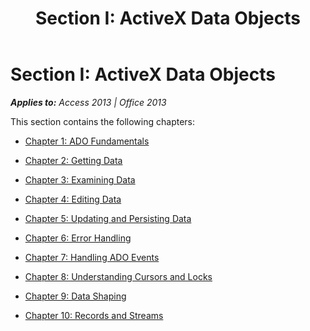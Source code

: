 ﻿---
title: 'Section I: ActiveX Data Objects'
TOCTitle: 'Section I: ActiveX Data Objects'
ms:assetid: 8f794f04-6977-7af0-fdfd-126a92d33e94
ms:mtpsurl: https://msdn.microsoft.com/en-us/library/JJ249635(v=office.15)
ms:contentKeyID: 48546307
ms.date: 09/18/2015
mtps_version: v=office.15
---

# Section I: ActiveX Data Objects


_**Applies to:** Access 2013 | Office 2013_

This section contains the following chapters:

  - [Chapter 1: ADO Fundamentals](chapter-1-ado-fundamentals.md)

  - [Chapter 2: Getting Data](chapter-2-getting-data.md)

  - [Chapter 3: Examining Data](chapter-3-examining-data.md)

  - [Chapter 4: Editing Data](chapter-4-editing-data.md)

  - [Chapter 5: Updating and Persisting Data](chapter-5-updating-and-persisting-data.md)

  - [Chapter 6: Error Handling](chapter-6-error-handling.md)

  - [Chapter 7: Handling ADO Events](chapter-7-handling-ado-events.md)

  - [Chapter 8: Understanding Cursors and Locks](chapter-8-understanding-cursors-and-locks.md)

  - [Chapter 9: Data Shaping](chapter-9-data-shaping.md)

  - [Chapter 10: Records and Streams](chapter-10-records-and-streams.md)

